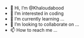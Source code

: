 - 👋 Hi, I’m @Khaloudabood
- 👀 I’m interested in coding
- 🌱 I’m currently learning ...
- 💞️ I’m looking to collaborate on ...
- 📫 How to reach me ...

<!---
Khaloudabood/Khaloudabood is a ✨ special ✨ repository because its `README.md` (this file) appears on your GitHub profile.
You can click the Preview link to take a look at your changes.
--->

